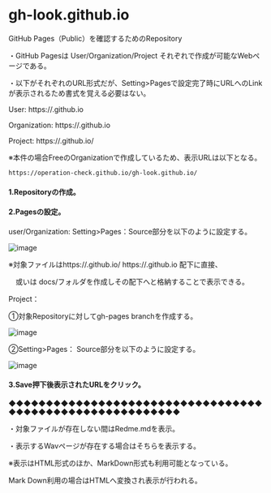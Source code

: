 # gh-look.github.io
GitHub Pages（Public）を確認するためのRepository

・GitHub Pagesは User/Organization/Project それぞれで作成が可能なWebページである。

・以下がそれぞれのURL形式だが、Setting>Pagesで設定完了時にURLへのLinkが表示されるため書式を覚える必要はない。

User: https://<usename>.github.io

Organization: https://<Organization>.github.io

Project: https://<username>.github.io/<repository>

※本件の場合FreeのOrganizationで作成しているため、表示URLは以下となる。

`https://operation-check.github.io/gh-look.github.io/`

#### 1.Repositoryの作成。

#### 2.Pagesの設定。

user/Organization: Setting>Pages：Source部分を以下のように設定する。

![image](https://user-images.githubusercontent.com/85093305/130390293-dbaa0d20-945d-4135-b844-7d960b511906.png)

※対象ファイルはhttps://<usename>.github.io/ https://<Organization>.github.io 配下に直接、

　或いは docs/フォルダを作成しその配下へと格納することで表示できる。

Project：

①対象Repositoryに対してgh-pages branchを作成する。

![image](https://user-images.githubusercontent.com/85093305/130390876-5c0d61c1-5e1f-4b4a-9112-7e9ba548cd89.png)

②Setting>Pages： Source部分を以下のように設定する。

![image](https://user-images.githubusercontent.com/85093305/130391022-20dd66c8-c7df-4386-b07c-56005e1a6673.png)

#### 3.Save押下後表示されたURLをクリック。

◆◆◆◆◆◆◆◆◆◆◆◆◆◆◆◆◆◆◆◆◆◆◆◆◆◆◆◆◆◆◆◆◆◆◆◆◆◆◆◆◆◆◆◆◆◆◆◆◆◆◆◆◆◆◆◆◆

・対象ファイルが存在しない間はRedme.mdを表示。

・表示するWavページが存在する場合はそちらを表示する。

※表示はHTML形式のほか、MarkDown形式も利用可能となっている。

  Mark Down利用の場合はHTMLへ変換され表示が行われる。
